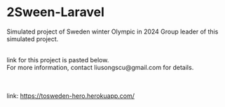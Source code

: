 # 2Sween-Laravel
Simulated project of Sweden winter Olympic in 2024
Group leader of this simulated project. 

<br>
link for this project is pasted below.
<br>
For more information, contact liusongscu@gmail.com for details. 

<br><br>
link: https://tosweden-hero.herokuapp.com/
<br>
